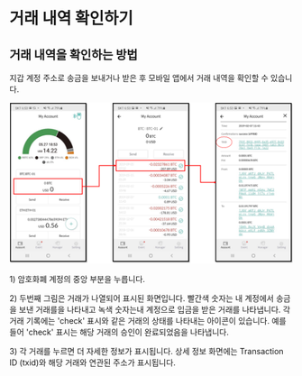 # 거래 내역 확인하기

## 거래 내역을 확인하는 방법 

지갑 계정 주소로 송금을 보내거나 받은 후 모바일 앱에서 거래 내역을 확인할 수 있습니다.

![](../.gitbook/assets/btc-transaction-info.png)

1\) 암호화폐 계정의 중앙 부분을 누릅니다. 

2\) 두번째 그림은 거래가 나열되어 표시된 화면입니다. 빨간색 숫자는 내 계정에서 송금을 보낸 거래를을 나타내고 녹색 숫자는내 계정으로 입금을 받은 거래를 나타냅니다. 각 거래 기록에는 'check' 표시와 같은 거래의 상태를 나타내는 아이콘이 있습니다. 예를 들어 'check' 표시는 해당 거래의 승인이 완료되었음을 나타냅니다. 

3\) 각 거래를 누르면 더 자세한 정보가 표시됩니다. 상세 정보 화면에는 Transaction ID \(txid\)와 해당 거래와 연관된 주소가 표시됩니다.

